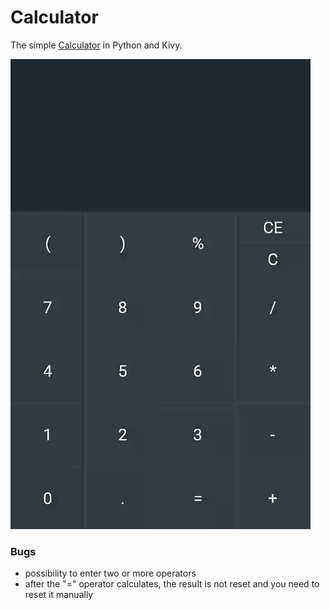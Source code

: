 # Calculator

The simple [Calculator](https://en.m.wikipedia.org/wiki/Calculator) in Python and Kivy.

![game demo](demo.gif)


### Bugs
- possibility to enter two or more operators
- after the "=" operator calculates, the result is not reset and you need to reset it manually